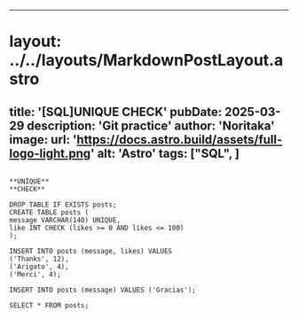 
---
# layout: ../../layouts/MarkdownPostLayout.astro
title: '[SQL]UNIQUE CHECK'
pubDate: 2025-03-29
description: 'Git practice'
author: 'Noritaka'
image:
    url: 'https://docs.astro.build/assets/full-logo-light.png'
    alt: 'Astro'
tags: ["SQL", ]
---



```

**UNIQUE**
**CHECK**

DROP TABLE IF EXISTS posts;
CREATE TABLE posts (
message VARCHAR(140) UNIQUE,
like INT CHECK (likes >= 0 AND likes <= 100)
);

INSERT INTO posts (message, likes) VALUES
('Thanks', 12),
('Arigato', 4),
('Merci', 4);

INSERT INTO posts (message) VALUES ('Gracias');

SELECT * FROM posts;
```
